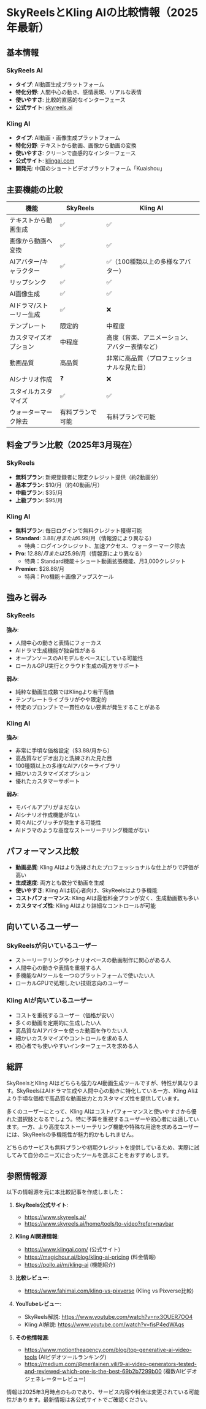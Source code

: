 # SkyReelsとKling AIの比較情報（2025年最新）

## 基本情報

### SkyReels AI

- **タイプ**: AI動画生成プラットフォーム
- **特化分野**: 人間中心の動き、感情表現、リアルな表情
- **使いやすさ**: 比較的直感的なインターフェース
- **公式サイト**: [skyreels.ai](https://www.skyreels.ai/)

### Kling AI

- **タイプ**: AI動画・画像生成プラットフォーム
- **特化分野**: テキストから動画、画像から動画の変換
- **使いやすさ**: クリーンで直感的なインターフェース
- **公式サイト**: [klingai.com](https://www.klingai.com/)
- **開発元**: 中国のショートビデオプラットフォーム「Kuaishou」

## 主要機能の比較

| 機能 | SkyReels | Kling AI |
|------|----------|----------|
| テキストから動画生成 | ✅ | ✅ |
| 画像から動画へ変換 | ✅ | ✅ |
| AIアバター/キャラクター | ✅ | ✅（100種類以上の多様なアバター） |
| リップシンク | ✅ | ✅ |
| AI画像生成 | ✅ | ✅ |
| AIドラマ/ストーリー生成 | ✅ | ❌ |
| テンプレート | 限定的 | 中程度 |
| カスタマイズオプション | 中程度 | 高度（音楽、アニメーション、アバター表情など） |
| 動画品質 | 高品質 | 非常に高品質（プロフェッショナルな見た目） |
| AIシナリオ作成 | ❓ | ❌ |
| スタイルカスタマイズ | ✅ | ✅ |
| ウォーターマーク除去 | 有料プランで可能 | 有料プランで可能 |

## 料金プラン比較（2025年3月現在）

### SkyReels

- **無料プラン**: 新規登録者に限定クレジット提供（約2動画分）
- **基本プラン**: $10/月（約40動画/月）
- **中級プラン**: $35/月
- **上級プラン**: $95/月

### Kling AI

- **無料プラン**: 毎日ログインで無料クレジット獲得可能
- **Standard**: $3.88/月または$6.99/月（情報源により異なる）
  - 特典：ログインクレジット、加速アクセス、ウォーターマーク除去
- **Pro**: $12.88/月または$25.99/月（情報源により異なる）
  - 特典：Standard機能＋ショート動画拡張機能、月3,000クレジット
- **Premier**: $28.88/月
  - 特典：Pro機能＋画像アップスケール

## 強みと弱み

### SkyReels

**強み**:

- 人間中心の動きと表情にフォーカス
- AIドラマ生成機能が独自性がある
- オープンソースのAIモデルをベースにしている可能性
- ローカルGPU実行とクラウド生成の両方をサポート

**弱み**:

- 純粋な動画生成数ではKlingより若干高価
- テンプレートライブラリがやや限定的
- 特定のプロンプトで一貫性のない要素が発生することがある

### Kling AI

**強み**:

- 非常に手頃な価格設定（$3.88/月から）
- 高品質なビデオ出力と洗練された見た目
- 100種類以上の多様なAIアバターライブラリ
- 細かいカスタマイズオプション
- 優れたカスタマーサポート

**弱み**:

- モバイルアプリがまだない
- AIシナリオ作成機能がない
- 時々AIにグリッチが発生する可能性
- AIドラマのような高度なストーリーテリング機能がない

## パフォーマンス比較

- **動画品質**: Kling AIはより洗練されたプロフェッショナルな仕上がりで評価が高い
- **生成速度**: 両方とも数分で動画を生成
- **使いやすさ**: Kling AIは初心者向け、SkyReelsはより多機能
- **コストパフォーマンス**: Kling AIは最低料金プランが安く、生成動画数も多い
- **カスタマイズ性**: Kling AIはより詳細なコントロールが可能

## 向いているユーザー

### SkyReelsが向いているユーザー

- ストーリーテリングやシナリオベースの動画制作に関心がある人
- 人間中心の動きや表情を重視する人
- 多機能なAIツールを一つのプラットフォームで使いたい人
- ローカルGPUで処理したい技術志向のユーザー

### Kling AIが向いているユーザー

- コストを重視するユーザー（価格が安い）
- 多くの動画を定期的に生成したい人
- 高品質なAIアバターを使った動画を作りたい人
- 細かいカスタマイズやコントロールを求める人
- 初心者でも使いやすいインターフェースを求める人

## 総評

SkyReelsとKling AIはどちらも強力なAI動画生成ツールですが、特性が異なります。SkyReelsはAIドラマ生成や人間中心の動きに特化している一方、Kling AIはより手頃な価格で高品質な動画出力とカスタマイズ性を提供しています。

多くのユーザーにとって、Kling AIはコストパフォーマンスと使いやすさから優れた選択肢となるでしょう。特に予算を重視するユーザーや初心者には適しています。一方、より高度なストーリーテリング機能や特殊な用途を求めるユーザーには、SkyReelsの多機能性が魅力的かもしれません。

どちらのサービスも無料プランや初期クレジットを提供しているため、実際に試してみて自分のニーズに合ったツールを選ぶことをおすすめします。

## 参照情報源

以下の情報源を元に本比較記事を作成しました：

1. **SkyReels公式サイト**:
   - <https://www.skyreels.ai/>
   - <https://www.skyreels.ai/home/tools/to-video?refer=navbar>

2. **Kling AI関連情報**:
   - <https://www.klingai.com/> (公式サイト)
   - <https://magichour.ai/blog/kling-ai-pricing> (料金情報)
   - <https://pollo.ai/m/kling-ai> (機能紹介)

3. **比較レビュー**:
   - <https://www.fahimai.com/kling-vs-pixverse> (Kling vs Pixverse比較)

4. **YouTubeレビュー**:
   - SkyReels解説: <https://www.youtube.com/watch?v=nx3OUER7OO4>
   - Kling AI解説: <https://www.youtube.com/watch?v=fisP4edWAqs>

5. **その他情報源**:
   - <https://www.motiontheagency.com/blog/top-generative-ai-video-tools> (AIビデオツールランキング)
   - <https://medium.com/@merilainen.vili/9-ai-video-generators-tested-and-reviewed-which-one-is-the-best-69b2b7299b00> (複数AIビデオジェネレーターレビュー)

情報は2025年3月時点のものであり、サービス内容や料金は変更されている可能性があります。最新情報は各公式サイトでご確認ください。
